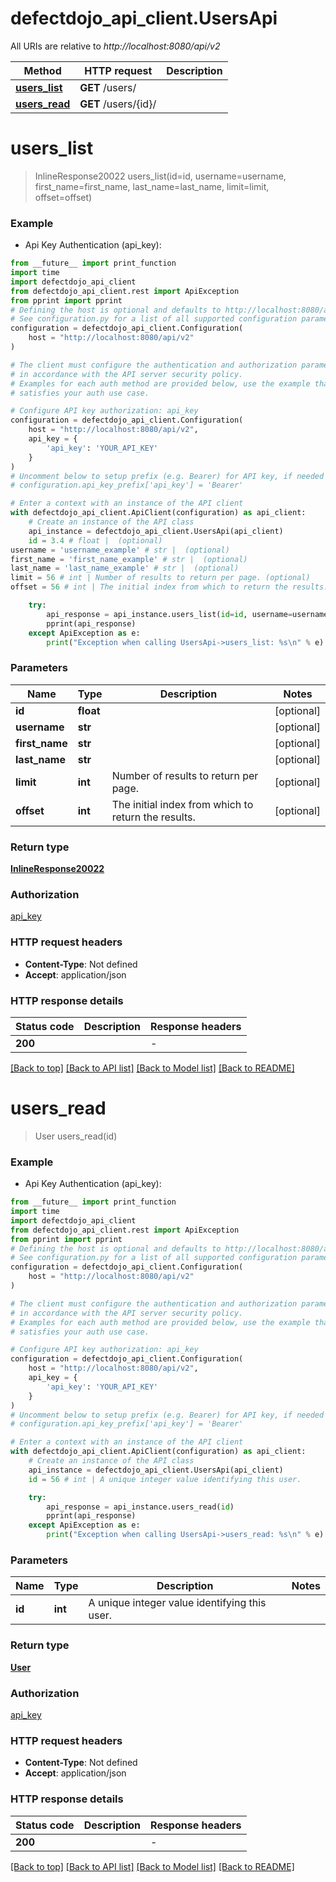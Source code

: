 # defectdojo_api_client.UsersApi

All URIs are relative to *http://localhost:8080/api/v2*

Method | HTTP request | Description
------------- | ------------- | -------------
[**users_list**](UsersApi.md#users_list) | **GET** /users/ | 
[**users_read**](UsersApi.md#users_read) | **GET** /users/{id}/ | 


# **users_list**
> InlineResponse20022 users_list(id=id, username=username, first_name=first_name, last_name=last_name, limit=limit, offset=offset)



### Example

* Api Key Authentication (api_key):
```python
from __future__ import print_function
import time
import defectdojo_api_client
from defectdojo_api_client.rest import ApiException
from pprint import pprint
# Defining the host is optional and defaults to http://localhost:8080/api/v2
# See configuration.py for a list of all supported configuration parameters.
configuration = defectdojo_api_client.Configuration(
    host = "http://localhost:8080/api/v2"
)

# The client must configure the authentication and authorization parameters
# in accordance with the API server security policy.
# Examples for each auth method are provided below, use the example that
# satisfies your auth use case.

# Configure API key authorization: api_key
configuration = defectdojo_api_client.Configuration(
    host = "http://localhost:8080/api/v2",
    api_key = {
        'api_key': 'YOUR_API_KEY'
    }
)
# Uncomment below to setup prefix (e.g. Bearer) for API key, if needed
# configuration.api_key_prefix['api_key'] = 'Bearer'

# Enter a context with an instance of the API client
with defectdojo_api_client.ApiClient(configuration) as api_client:
    # Create an instance of the API class
    api_instance = defectdojo_api_client.UsersApi(api_client)
    id = 3.4 # float |  (optional)
username = 'username_example' # str |  (optional)
first_name = 'first_name_example' # str |  (optional)
last_name = 'last_name_example' # str |  (optional)
limit = 56 # int | Number of results to return per page. (optional)
offset = 56 # int | The initial index from which to return the results. (optional)

    try:
        api_response = api_instance.users_list(id=id, username=username, first_name=first_name, last_name=last_name, limit=limit, offset=offset)
        pprint(api_response)
    except ApiException as e:
        print("Exception when calling UsersApi->users_list: %s\n" % e)
```

### Parameters

Name | Type | Description  | Notes
------------- | ------------- | ------------- | -------------
 **id** | **float**|  | [optional] 
 **username** | **str**|  | [optional] 
 **first_name** | **str**|  | [optional] 
 **last_name** | **str**|  | [optional] 
 **limit** | **int**| Number of results to return per page. | [optional] 
 **offset** | **int**| The initial index from which to return the results. | [optional] 

### Return type

[**InlineResponse20022**](InlineResponse20022.md)

### Authorization

[api_key](../README.md#api_key)

### HTTP request headers

 - **Content-Type**: Not defined
 - **Accept**: application/json

### HTTP response details
| Status code | Description | Response headers |
|-------------|-------------|------------------|
**200** |  |  -  |

[[Back to top]](#) [[Back to API list]](../README.md#documentation-for-api-endpoints) [[Back to Model list]](../README.md#documentation-for-models) [[Back to README]](../README.md)

# **users_read**
> User users_read(id)



### Example

* Api Key Authentication (api_key):
```python
from __future__ import print_function
import time
import defectdojo_api_client
from defectdojo_api_client.rest import ApiException
from pprint import pprint
# Defining the host is optional and defaults to http://localhost:8080/api/v2
# See configuration.py for a list of all supported configuration parameters.
configuration = defectdojo_api_client.Configuration(
    host = "http://localhost:8080/api/v2"
)

# The client must configure the authentication and authorization parameters
# in accordance with the API server security policy.
# Examples for each auth method are provided below, use the example that
# satisfies your auth use case.

# Configure API key authorization: api_key
configuration = defectdojo_api_client.Configuration(
    host = "http://localhost:8080/api/v2",
    api_key = {
        'api_key': 'YOUR_API_KEY'
    }
)
# Uncomment below to setup prefix (e.g. Bearer) for API key, if needed
# configuration.api_key_prefix['api_key'] = 'Bearer'

# Enter a context with an instance of the API client
with defectdojo_api_client.ApiClient(configuration) as api_client:
    # Create an instance of the API class
    api_instance = defectdojo_api_client.UsersApi(api_client)
    id = 56 # int | A unique integer value identifying this user.

    try:
        api_response = api_instance.users_read(id)
        pprint(api_response)
    except ApiException as e:
        print("Exception when calling UsersApi->users_read: %s\n" % e)
```

### Parameters

Name | Type | Description  | Notes
------------- | ------------- | ------------- | -------------
 **id** | **int**| A unique integer value identifying this user. | 

### Return type

[**User**](User.md)

### Authorization

[api_key](../README.md#api_key)

### HTTP request headers

 - **Content-Type**: Not defined
 - **Accept**: application/json

### HTTP response details
| Status code | Description | Response headers |
|-------------|-------------|------------------|
**200** |  |  -  |

[[Back to top]](#) [[Back to API list]](../README.md#documentation-for-api-endpoints) [[Back to Model list]](../README.md#documentation-for-models) [[Back to README]](../README.md)

